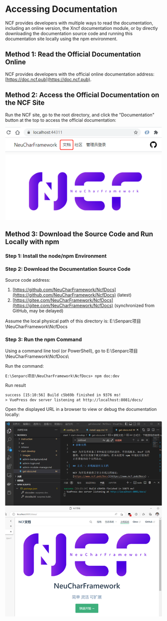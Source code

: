 # Accessing Documentation

NCF provides developers with multiple ways to read the documentation, including an online version, the Xncf documentation module, or by directly downloading the documentation source code and running this documentation site locally using the npm environment.

## Method 1: Read the Official Documentation Online

NCF provides developers with the official online documentation address: [https://doc.ncf.pub](https://doc.ncf.pub).

## Method 2: Access the Official Documentation on the NCF Site

Run the NCF site, go to the root directory, and click the "Documentation" button at the top to access the official documentation:

<img src="./images/get-docs/01.png" />

## Method 3: Download the Source Code and Run Locally with npm

### Step 1: Install the node/npm Environment

### Step 2: Download the Documentation Source Code

Source code address:

1. [https://github.com/NeuCharFramework/NcfDocs](https://github.com/NeuCharFramework/NcfDocs) (latest)
2. [https://gitee.com/NeuCharFramework/NcfDocs](https://gitee.com/NeuCharFramework/NcfDocs) (synchronized from GitHub, may be delayed)

Assume the local physical path of this directory is: E:\Senparc项目\NeuCharFramework\NcfDocs

### Step 3: Run the npm Command

Using a command line tool (or PowerShell), go to E:\Senparc项目\NeuCharFramework\NcfDocs\

Run the command:

```
E:\Senparc项目\NeuCharFramework\NcfDocs> npm doc:dev
```

Run result

```
success [15:10:56] Build c5b69b finished in 9376 ms!
> VuePress dev server listening at http://localhost:8081/docs/
```

Open the displayed URL in a browser to view or debug the documentation locally:

<img src="./images/get-docs/02.png" /><br>
